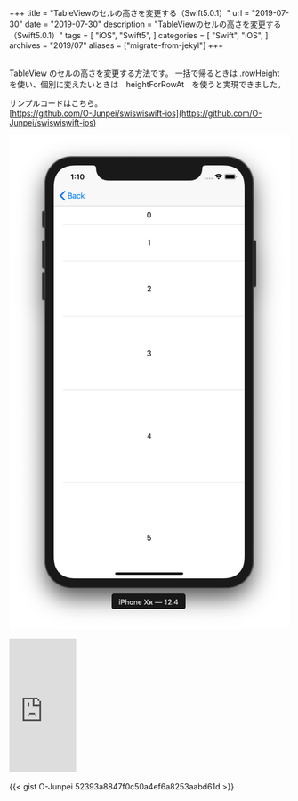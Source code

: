 +++
title = "TableViewのセルの高さを変更する（Swift5.0.1）"
url = "2019-07-30"
date = "2019-07-30"
description = "TableViewのセルの高さを変更する（Swift5.0.1）"
tags = [
    "iOS",
    "Swift5",
]
categories = [
    "Swift",
    "iOS",
]
archives = "2019/07"
aliases = ["migrate-from-jekyl"]
+++

<br>
TableView のセルの高さを変更する方法です。  
一括で帰るときは .rowHeight を使い、個別に変えたいときは　heightForRowAt　を使うと実現できました。

サンプルコードはこちら。  
[https://github.com/O-Junpei/swiswiswift-ios](https://github.com/O-Junpei/swiswiswift-ios)


![alt](1.png)

<!-- for swiswiswift.com responsive -->
<ins class="adsbygoogle"
     style="display:block"
     data-ad-client="ca-pub-5587141252700968"
     data-ad-slot="1697863134"
     data-ad-format="auto"
     data-adtest="on"
     data-full-width-responsive="true"></ins>
<script>
     (adsbygoogle = window.adsbygoogle || []).push({});
</script>

<iframe style="width:120px;height:240px;" marginwidth="0" marginheight="0" scrolling="no" frameborder="0" src="https://rcm-fe.amazon-adsystem.com/e/cm?ref=qf_sp_asin_til&t=swiswiswift-22&m=amazon&o=9&p=8&l=as1&IS1=1&detail=1&asins=4797398558&linkId=ceb2ab5d87e914e561733d50690e15da&bc1=ffffff&lt1=_top&fc1=333333&lc1=0066c0&bg1=ffffff&f=ifr"></iframe>

<br>

{{< gist O-Junpei 52393a8847f0c50a4ef6a8253aabd61d >}}
